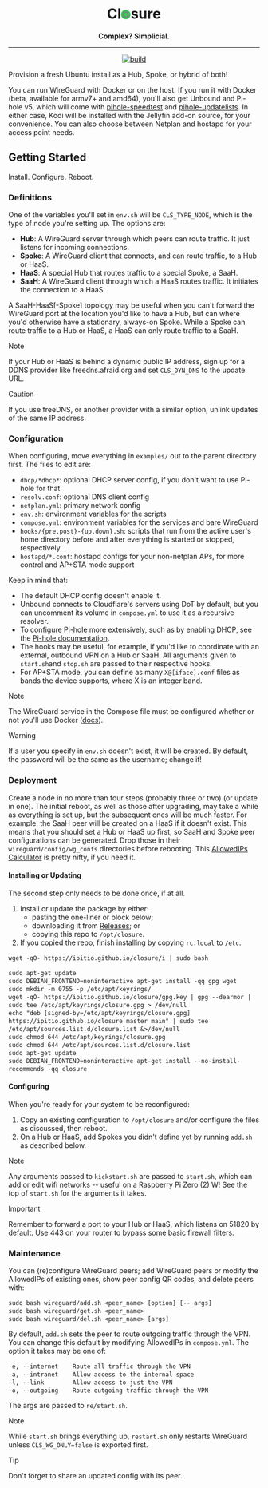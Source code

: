 <div align="center">

# Cl<img src=closure.png height="19" width="19" style="top: .025em;position: relative;" alt="o">sure

<strong>Complex? Simplicial.</strong>

---

[![build](https://github.com/ipitio/closure/actions/workflows/release.yml/badge.svg)](https://github.com/ipitio/closure/releases/latest)

</div>

Provision a fresh Ubuntu install as a Hub, Spoke, or hybrid of both!

You can run WireGuard with Docker or on the host. If you run it with Docker (beta, available for armv7+ and amd64), you'll also get Unbound and Pi-hole v5, which will come with [pihole-speedtest](https://github.com/arevindh/pihole-speedtest) and [pihole-updatelists](https://github.com/jacklul/pihole-updatelists). In either case, Kodi will be installed with the Jellyfin add-on source, for your convenience. You can also choose between Netplan and hostapd for your access point needs.

## Getting Started

Install. Configure. Reboot.

### Definitions

One of the variables you'll set in `env.sh` will be `CLS_TYPE_NODE`, which is the type of node you're setting up. The options are:

- **Hub**: A WireGuard server through which peers can route traffic. It just listens for incoming connections.
- **Spoke**: A WireGuard client that connects, and can route traffic, to a Hub or HaaS.
- **HaaS**: A special Hub that routes traffic to a special Spoke, a SaaH.
- **SaaH**: A WireGuard client through which a HaaS routes traffic. It initiates the connection to a HaaS.

A SaaH-HaaS[-Spoke] topology may be useful when you can't forward the WireGuard port at the location you'd like to have a Hub, but can where you'd otherwise have a stationary, always-on Spoke. While a Spoke can route traffic to a Hub or HaaS, a HaaS can only route traffic to a SaaH.

> [!NOTE]
> If your Hub or HaaS is behind a dynamic public IP address, sign up for a DDNS provider like freedns.afraid.org and set `CLS_DYN_DNS` to the update URL.

> [!CAUTION]
> If you use freeDNS, or another provider with a similar option, unlink updates of the same IP address.

### Configuration

When configuring, move everything in `examples/` out to the parent directory first. The files to edit are:

- `dhcp/*dhcp*`: optional DHCP server config, if you don't want to use Pi-hole for that
- `resolv.conf`: optional DNS client config
- `netplan.yml`: primary network config
- `env.sh`: environment variables for the scripts
- `compose.yml`: environment variables for the services and bare WireGuard
- `hooks/{pre,post}-{up,down}.sh`: scripts that run from the active user's home directory before and after everything is started or stopped, respectively
- `hostapd/*.conf`: hostapd configs for your non-netplan APs, for more control and AP+STA mode support

Keep in mind that:

- The default DHCP config doesn't enable it.
- Unbound connects to Cloudflare's servers using DoT by default, but you can uncomment its volume in `compose.yml` to use it as a recursive resolver.
- To configure Pi-hole more extensively, such as by enabling DHCP, see the [Pi-hole documentation](https://github.com/pi-hole/docker-pi-hole/tree/2024.07.0?tab=readme-ov-file#environment-variables).
- The hooks may be useful, for example, if you'd like to coordinate with an external, outbound VPN on a Hub or SaaH. All arguments given to `start.sh`and `stop.sh` are passed to their respective hooks.
- For AP+STA mode, you can define as many `X@[iface].conf` files as bands the device supports, where X is an integer band.

> [!NOTE]
> The WireGuard service in the Compose file must be configured whether or not you'll use Docker ([docs](https://docs.linuxserver.io/images/docker-wireguard)).

> [!WARNING]
> If a user you specify in `env.sh` doesn't exist, it will be created. By default, the password will be the same as the username; change it!

### Deployment

Create a node in no more than four steps (probably three or two) (or update in one). The initial reboot, as well as those after upgrading, may take a while as everything is set up, but the subsequent ones will be much faster. For example, the SaaH peer will be created on a HaaS if it doesn't exist. This means that you should set a Hub or HaaS up first, so SaaH and Spoke peer configurations can be generated. Drop those in their `wireguard/config/wg_confs` directories before rebooting. This [AllowedIPs Calculator](https://www.procustodibus.com/blog/2021/03/wireguard-allowedips-calculator) is pretty nifty, if you need it.

#### Installing or Updating

The second step only needs to be done once, if at all.

1. Install or update the package by either:
    - pasting the one-liner or block below;
    - downloading it from [Releases](https://github.com/ipitio/closure/releases); or
    - copying this repo to `/opt/closure`.
2. If you copied the repo, finish installing by copying `rc.local` to `/etc`.

```{bash}
wget -qO- https://ipitio.github.io/closure/i | sudo bash
```

```{bash}
sudo apt-get update
sudo DEBIAN_FRONTEND=noninteractive apt-get install -qq gpg wget
sudo mkdir -m 0755 -p /etc/apt/keyrings/
wget -qO- https://ipitio.github.io/closure/gpg.key | gpg --dearmor | sudo tee /etc/apt/keyrings/closure.gpg > /dev/null
echo "deb [signed-by=/etc/apt/keyrings/closure.gpg] https://ipitio.github.io/closure master main" | sudo tee /etc/apt/sources.list.d/closure.list &>/dev/null
sudo chmod 644 /etc/apt/keyrings/closure.gpg
sudo chmod 644 /etc/apt/sources.list.d/closure.list
sudo apt-get update
sudo DEBIAN_FRONTEND=noninteractive apt-get install --no-install-recommends -qq closure
```

#### Configuring

When you're ready for your system to be reconfigured:

1. Copy an existing configuration to `/opt/closure` and/or configure the files as discussed, then reboot.
2. On a Hub or HaaS, add Spokes you didn't define yet by running `add.sh` as described below.

> [!NOTE]
> Any arguments passed to `kickstart.sh` are passed to `start.sh`, which can add or edit wifi networks -- useful on a Raspberry Pi Zero (2) W! See the top of `start.sh` for the arguments it takes.

> [!IMPORTANT]
> Remember to forward a port to your Hub or HaaS, which listens on 51820 by default. Use 443 on your router to bypass some basic firewall filters.

### Maintenance

You can (re)configure WireGuard peers; add WireGuard peers or modify the AllowedIPs of existing ones, show peer config QR codes, and delete peers with:

```{bash}
sudo bash wireguard/add.sh <peer_name> [option] [-- args]
sudo bash wireguard/get.sh <peer_name>
sudo bash wireguard/del.sh <peer_name> [args]
```

By default, `add.sh` sets the peer to route outgoing traffic through the VPN. You can change this default by modifying AllowedIPs in `compose.yml`. The option it takes may be one of:

```{bash}
-e, --internet    Route all traffic through the VPN
-a, --intranet    Allow access to the internal space
-l, --link        Allow access to just the VPN
-o, --outgoing    Route outgoing traffic through the VPN
```

The args are passed to `re/start.sh`.

> [!NOTE]
> While `start.sh` brings everything up, `restart.sh` only restarts WireGuard unless `CLS_WG_ONLY=false` is exported first.

> [!TIP]
> Don't forget to share an updated config with its peer.
